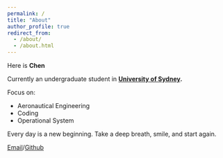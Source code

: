 ```yaml
---
permalink: /
title: "About"
author_profile: true
redirect_from: 
  - /about/
  - /about.html
---
```


Here is **Chen**

Currently an undergraduate student in **[University of Sydney](https://www.sydney.edu.au/).**

Focus on:
- Aeronautical Engineering
- Coding
- Operational System

Every day is a new beginning. Take a deep breath, smile, and start again.

[Email](mailto:chy1923734008@gmail.com)/[Github](https://github.com/Chy990)

